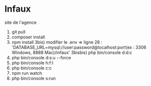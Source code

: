 # Infaux
site de l'agence
1) git pull
2) composer install
3) npm install
3bis) modifier le .env => ligne 28 : 'DATABASE_URL=mysql://user:password@localhost:port(ex : 3306 Windows, 8888 Mac)/infaux'
3bisbis) php bin/console d:d:c
4) php bin/console d:s:u --force
5) php bin/console h:f:l
6) php bin/console c:c
7) npm run watch
8) php bin/console s:run
